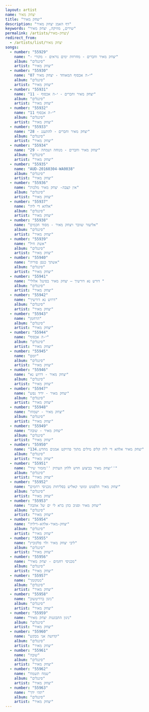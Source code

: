 ```yaml
---
layout: artist
name: יצחק מאיר
title: "יצחק מאיר"
description: "דף האמן יצחק מאיר"
keywords: "שירים, מוזיקה, יצחק מאיר"
permalink: /artists/יצחק-מאיר/
redirect_from:
  - /artists/list/יצחק מאיר
songs:
  - number: "55929"
    name: "- יצחק מאיר וחברים - מחרוזת ימים נוראים - מקורי"
    album: "סינגלים"
    artist: "יצחק מאיר"
  - number: "55930"
    name: "07 י-ה אכסוף המאוחד - יצחק מאיר"
    album: "סינגלים"
    artist: "יצחק מאיר"
  - number: "55931"
    name: "11 - יצחק מאיר וחברים - י-ה אכסוף"
    album: "סינגלים"
    artist: "יצחק מאיר"
  - number: "55932"
    name: "11 י-ה אכסוף"
    album: "סינגלים"
    artist: "יצחק מאיר"
  - number: "55933"
    name: "28 - יצחק מאיר וחברים - להתענג"
    album: "סינגלים"
    artist: "יצחק מאיר"
  - number: "55934"
    name: "29 - יצחק מאיר וחברים - מנוחה ושמחה"
    album: "סינגלים"
    artist: "יצחק מאיר"
  - number: "55935"
    name: "AUD-20160304-WA0038"
    album: "סינגלים"
    artist: "יצחק מאיר"
  - number: "55936"
    name: "אין קצבה- יצחק מאיר מלכות"
    album: "סינגלים"
    artist: "יצחק מאיר"
  - number: "55937"
    name: "אלהא די ליה"
    album: "סינגלים"
    artist: "יצחק מאיר"
  - number: "55938"
    name: "אליעזר שוובר ויצחק מאיר - מסוד חכמים"
    album: "סינגלים"
    artist: "יצחק מאיר"
  - number: "55939"
    name: "אשת חיל"
    album: "סינגלים"
    artist: "יצחק מאיר"
  - number: "55940"
    name: "אשתך כגפן פוריה"
    album: "סינגלים"
    artist: "יצחק מאיר"
  - number: "55941"
    name: "דורש נא דורשיך – יצחק מאיר בסינגל אלולי "
    album: "סינגלים"
    artist: "יצחק מאיר"
  - number: "55942"
    name: "דרוש נא דורשיך"
    album: "סינגלים"
    artist: "יצחק מאיר"
  - number: "55943"
    name: "הרחמן"
    album: "סינגלים"
    artist: "יצחק מאיר"
  - number: "55944"
    name: "י-ה אכסוף"
    album: "סינגלים"
    artist: "יצחק מאיר"
  - number: "55945"
    name: "יומם"
    album: "סינגלים"
    artist: "יצחק מאיר"
  - number: "55946"
    name: "יצחק מאיר - דרוש נא"
    album: "סינגלים"
    artist: "יצחק מאיר"
  - number: "55947"
    name: "יצחק מאיר - ידיד נפש"
    album: "סינגלים"
    artist: "יצחק מאיר"
  - number: "55948"
    name: "יצחק מאיר - ישמחו"
    album: "סינגלים"
    artist: "יצחק מאיר"
  - number: "55949"
    name: "יצחק מאיר - שובה"
    album: "סינגלים"
    artist: "יצחק מאיר"
  - number: "55950"
    name: "יצחק מאיר אלהא די ליה קליפ מילים מתוך פרויקט אמנים מחדש.134"
    album: "סינגלים"
    artist: "יצחק מאיר"
  - number: "55951"
    name: "יצחק מאיר בביצוע חדש ללחן העתיק ''מזמור שיר''"
    album: "סינגלים"
    artist: "יצחק מאיר"
  - number: "55952"
    name: "יצחק מאיר הלפגוט ומוטי קאליש בסליחות מכניסי רחמים"
    album: "סינגלים"
    artist: "יצחק מאיר"
  - number: "55953"
    name: "יצחק מאיר וסגיב כהן ברא לי ים של אהבה"
    album: "סינגלים"
    artist: "יצחק מאיר"
  - number: "55954"
    name: "יצחק-מאיר-אלהא-דיליה"
    album: "סינגלים"
    artist: "יצחק מאיר"
  - number: "55955"
    name: "ליבי יצחק מאיר ולוי פלקוביץ"
    album: "סינגלים"
    artist: "יצחק מאיר"
  - number: "55956"
    name: "מכניסי רחמים - יצחק מאיר"
    album: "סינגלים"
    artist: "יצחק מאיר"
  - number: "55957"
    name: "ממקומך"
    album: "סינגלים"
    artist: "יצחק מאיר"
  - number: "55958"
    name: "ניגון ברדיטשוב"
    album: "סינגלים"
    artist: "יצחק מאיר"
  - number: "55959"
    name: "ניגון התבוננות יצחק מאיר"
    album: "סינגלים"
    artist: "יצחק מאיר"
  - number: "55960"
    name: "קדושה אני מבקש"
    album: "סינגלים"
    artist: "יצחק מאיר"
  - number: "55961"
    name: "שובה"
    album: "סינגלים"
    artist: "יצחק מאיר"
  - number: "55962"
    name: "שמח תשמח"
    album: "סינגלים"
    artist: "יצחק מאיר"
  - number: "55963"
    name: "תהי ידך"
    album: "סינגלים"
    artist: "יצחק מאיר"
---
```

